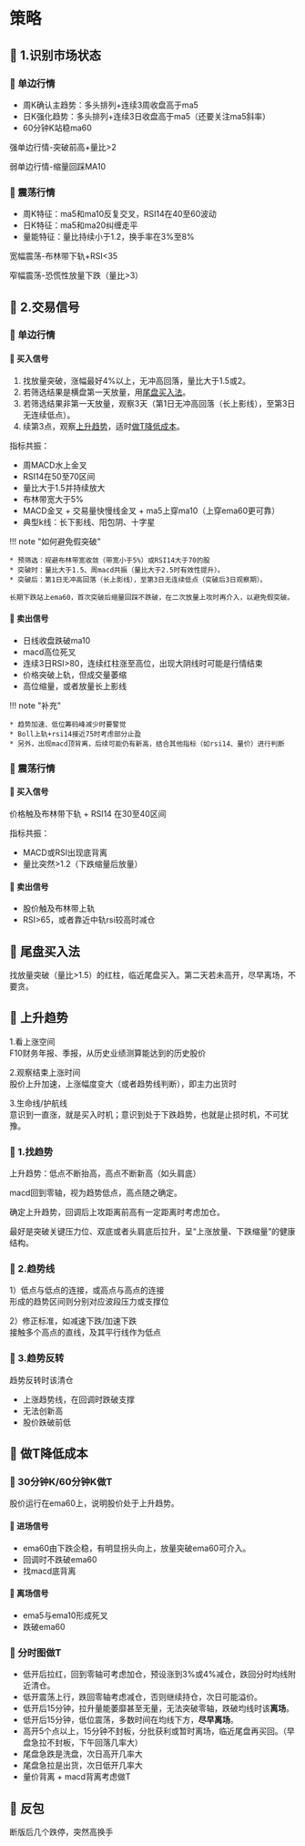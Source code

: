 # 策略

## 📌 1.识别市场状态

### 🚁 单边行情

* 周K确认主趋势：多头排列+连续3周收盘高于ma5
* 日K强化趋势：多头排列+连续3日收盘高于ma5（还要关注ma5斜率）
* 60分钟K站稳ma60

强单边行情-突破前高+量比>2

弱单边行情-缩量回踩MA10

### 🚁 震荡行情

* 周K特征：ma5和ma10反复交叉，RSI14在40至60波动
* 日K特征：ma5和ma20纠缠走平
* 量能特征：量比持续小于1.2，换手率在3%至8%

宽幅震荡-布林带下轨+RSI<35

窄幅震荡-恐慌性放量下跌（量比>3）

## 📌 2.交易信号

### 🚁 单边行情

#### 🔧 买入信号

1. 找放量突破，涨幅最好4%以上，无冲高回落，量比大于1.5或2。
2. 若筛选结果是横盘第一天放量，用[尾盘买入法](#_10)。
3. 若筛选结果非第一天放量，观察3天（第1日无冲高回落（长上影线），至第3日无连续低点）。
4. 续第3点，观察[上升趋势](#_11)，适时[做T降低成本](#t)。

指标共振：

* 周MACD水上金叉
* RSI14在50至70区间
* 量比大于1.5并持续放大
* 布林带宽大于5%
* MACD金叉 + 交易量快慢线金叉 + ma5上穿ma10（上穿ema60更可靠）
* 典型k线：长下影线、阳包阴、十字星

!!! note "如何避免假突破"

    * 预筛选：规避布林带宽收敛（带宽小于5%）或RSI14大于70的股
    * 突破时：量比大于1.5、周macd共振（量比大于2.5时有效性提升）。
    * 突破后：第1日无冲高回落（长上影线），至第3日无连续低点（突破后3日观察期）。
    
    长期下跌站上ema60，首次突破后缩量回踩不跌破，在二次放量上攻时再介入，以避免假突破。

#### 🔧 卖出信号

* 日线收盘跌破ma10
* macd高位死叉
* 连续3日RSI>80，连续红柱涨至高位，出现大阴线时可能是行情结束
* 价格突破上轨，但成交量萎缩
* 高位缩量，或者放量长上影线

!!! note "补充"

    * 趋势加速、低位筹码峰减少时要警觉
    * Boll上轨+rsi14接近75时考虑部分止盈
    * 另外，出现macd顶背离，后续可能仍有新高，结合其他指标（如rsi14、量价）进行判断

### 🚁 震荡行情

#### 🔧 买入信号

价格触及布林带下轨 + RSI14 在30至40区间

指标共振：

* MACD或RSI出现底背离
* 量比突然>1.2（下跌缩量后放量）

#### 🔧 卖出信号

* 股价触及布林带上轨
* RSI>65，或者靠近中轨rsi较高时减仓

## 📌 尾盘买入法

找放量突破（量比>1.5）的红柱，临近尾盘买入。第二天若未高开，尽早离场，不要贪。

## 📌 上升趋势

1.看上涨空间  
F10财务年报、季报，从历史业绩测算能达到的历史股价

2.观察结束上涨时间  
股价上升加速，上涨幅度变大（或者趋势线判断），即主力出货时

3.生命线/护航线  
意识到一直涨，就是买入时机；意识到处于下跌趋势，也就是止损时机，不可犹豫。

### 🚁 1.找趋势

上升趋势：低点不断抬高，高点不断新高（如头肩底）

macd回到零轴，视为趋势低点，高点随之确定。

确定上升趋势，回调后上攻距离前高有一定距离时考虑加仓。

最好是突破关键压力位、双底或者头肩底后拉升，呈“上涨放量、下跌缩量”的健康结构。

### 🚁 2.趋势线

1）低点与低点的连接，或高点与高点的连接  
形成的趋势区间则分别对应波段压力或支撑位

2）修正标准，如减速下跌/加速下跌  
接触多个高点的直线，及其平行线作为低点

### 🚁 3.趋势反转

趋势反转时该清仓

* 上涨趋势线，在回调时跌破支撑
* 无法创新高
* 股价跌破前低

## 📌 做T降低成本

### 🚁 30分钟K/60分钟K做T

股价运行在ema60上，说明股价处于上升趋势。

#### 🔧 进场信号

* ema60由下跌企稳，有明显拐头向上，放量突破ema60可介入。
* 回调时不跌破ema60
* 找macd底背离

#### 🔧 离场信号

* ema5与ema10形成死叉
* 跌破ema60

### 🚁 分时图做T

* 低开后拉红，回到零轴可考虑加仓，预设涨到3%或4%减仓，跌回分时均线附近清仓。
* 低开震荡上行，跌回零轴考虑减仓，否则继续持仓，次日可能溢价。
* 低开后15分钟，拉升量能萎靡甚至无量，无法突破零轴，跌破均线时该**离场**。
* 低开后15分钟，低位震荡，多数时间在均线下方，**尽早离场**。
* 高开5个点以上，15分钟不封板，分批获利或暂时离场，临近尾盘再买回。（早盘急拉不封板，下午回落几率大）
* 尾盘急跌是洗盘，次日高开几率大
* 尾盘急拉是出货，次日低开几率大
* 量价背离 + macd背离考虑做T

## 📌 反包

断版后几个跌停，突然高换手
